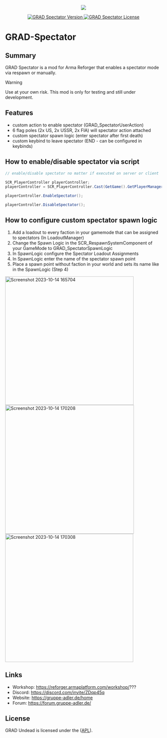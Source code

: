 
<p align="center">
    <img src="https://github.com/y0014984/GRAD-Spectator/assets/50139270/9b8ebab9-7b92-4c4f-bdb2-bb589bb91194.png">
</p>

<p align="center">
    <a href="https://github.com/y0014984/GRAD-Spectator/releases/latest">
        <img src="https://img.shields.io/badge/Version-0.1.0-blue.svg?style=flat-square" alt="GRAD Spectator Version">
    </a>
    <a href="https://www.bistudio.com/community/licenses/arma-public-license-share-alike">
        <img src="https://img.shields.io/badge/License-APL-red.svg?style=flat-square" alt="GRAD Spectator License">
    </a>
</p>

# GRAD-Spectator

## Summary
GRAD Spectator is a mod for Arma Reforger that enables a spectator mode via respawn or manually.

> [!WARNING]
> Use at your own risk. This mod is only for testing and still under development.

## Features
- custom action to enable spectator (GRAD_SpectatorUserAction)
- 6 flag poles (2x US, 2x USSR, 2x FIA) will spectator action attached
- custom spectator spawn logic (enter spectator after first death)
- custom keybind to leave spectator (END - can be configured in keybinds)

## How to enable/disable spectator via script
```c#
// enable/disable spectator no matter if executed on server or client

SCR_PlayerController playerController;
playerController = SCR_PlayerController.Cast(GetGame().GetPlayerManager().GetPlayerController(playerId));

playerController.EnableSpectator();

playerController.DisableSpectator();
```

## How to configure custom spectator spawn logic
1. Add a loadout to every faction in your gamemode that can be assigned to spectators (In LoadoutManager)
2. Change the Spawn Logic in the SCR_RespawnSystemComponent of your GameMode to GRAD_SpectatorSpawnLogic
3. In SpawnLogic configure the Spectator Loadout Assignments
4. In SpawnLogic enter the name of the spectator spawn point
5. Place a spawn point without faction in your world and sets its name like in the SpawnLogic (Step 4)

<img width="413" alt="Screenshot 2023-10-14 165704" src="https://github.com/y0014984/GRAD-Spectator/assets/50139270/8e4ba574-30c0-4d87-b370-b4dce302e666">
<img width="414" alt="Screenshot 2023-10-14 170208" src="https://github.com/y0014984/GRAD-Spectator/assets/50139270/4217cf45-b67b-4f1c-9b7c-03a176c63f65">
<img width="412" alt="Screenshot 2023-10-14 170308" src="https://github.com/y0014984/GRAD-Spectator/assets/50139270/002abc6a-38ce-44e3-b4f3-df79487abbee">

## Links
- Workshop: https://reforger.armaplatform.com/workshop/???
- Discord: https://discord.com/invite/ZDqp45q
- Website: https://gruppe-adler.de/home
- Forum: https://forum.gruppe-adler.de/

## License
GRAD Undead is licensed under the ([APL](https://www.bohemia.net/community/licenses/arma-public-license)).
